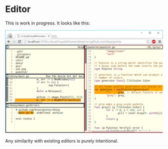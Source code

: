 # Editor

This is work in progress.
It looks like this:

![screenshot](editor.png)

Any similarity with existing editors is purely intentional.

